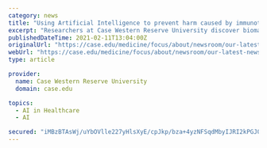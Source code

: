 ```yaml
---
category: news
title: "Using Artificial Intelligence to prevent harm caused by immunotherapy"
excerpt: "Researchers at Case Western Reserve University discover biomarkers to identify lung cancer patients who could be made worse by same drugs that helps"
publishedDateTime: 2021-02-11T13:04:00Z
originalUrl: "https://case.edu/medicine/focus/about/newsroom/our-latest-news/using-artificial-intelligence-prevent-harm-caused-immunotherapy"
webUrl: "https://case.edu/medicine/focus/about/newsroom/our-latest-news/using-artificial-intelligence-prevent-harm-caused-immunotherapy"
type: article

provider:
  name: Case Western Reserve University
  domain: case.edu

topics:
  - AI in Healthcare
  - AI

secured: "iMBzBTAsWj/uYbOVlle227yHlsXyE/cpJkp/bza+4yzNFSqdMbyIJRI2kPGJ02+c+tRs70SD+OqbCPX0AwvgCFi101tl4KBfyp8PW3uk3g/edqaH5rlyJlEdMIu+VplMM4vt1+qf0OvLTkSDpeMoI+ZwS7NR9y0zakR7rbSpEeHKKUj890qWCiJ7i80zrl6919WrUm+OL1Yoq1/S0cDiPfmu+8F6vYaNI5gNXXEgVpJliiOnkWSx67a6OzEKqcnAhCS37+6Btc3tQtSW1PrrsauzFhxG8PEmeLaOItLr4maK8uQxVUMJdhC5AI7HcOEbE2s0yq+r6p1h1nnf8CT2wO6pLtAU6cS5zzISgF/U9P8=;IcMXShkX2u8iTT26/PqdSQ=="
---
```


